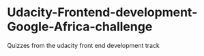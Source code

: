 # Udacity-Frontend-development-Google-Africa-challenge
Quizzes from the udacity front end development track
